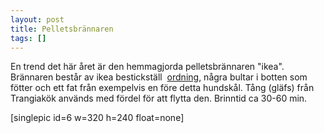 ```yaml
---
layout: post
title: Pelletsbrännaren
tags: []
---
```

En trend det här året är den hemmagjorda pelletsbrännaren "ikea". Brännaren består av ikea bestickställ 
[ordning](http://www.ikea.com/se/sv/catalog/products/30011832), några bultar i botten som fötter och ett fat från exempelvis en före detta hundskål. Tång (gläfs) från Trangiakök används med fördel för att flytta den. Brinntid ca 30-60 min.

[singlepic id=6 w=320 h=240 float=none]
